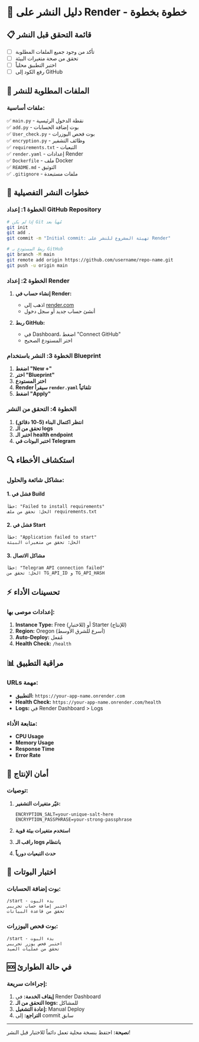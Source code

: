 # 🚀 دليل النشر على Render - خطوة بخطوة

## 📋 قائمة التحقق قبل النشر

- [ ] تأكد من وجود جميع الملفات المطلوبة
- [ ] تحقق من صحة متغيرات البيئة
- [ ] اختبر التطبيق محلياً
- [ ] رفع الكود إلى GitHub

## 🔧 الملفات المطلوبة للنشر

### ملفات أساسية:
✅ `main.py` - نقطة الدخول الرئيسية  
✅ `add.py` - بوت إضافة الحسابات  
✅ `User_check.py` - بوت فحص اليوزرات  
✅ `encryption.py` - وظائف التشفير  
✅ `requirements.txt` - التبعيات  
✅ `render.yaml` - إعدادات Render  
✅ `Dockerfile` - ملف Docker  
✅ `README.md` - التوثيق  
✅ `.gitignore` - ملفات مستبعدة  

## 🎯 خطوات النشر التفصيلية

### الخطوة 1: إعداد GitHub Repository

```bash
# إذا لم يكن Git مُهيأ بعد
git init
git add .
git commit -m "Initial commit: تهيئة المشروع للنشر على Render"

# ربط المستودع بـ GitHub
git branch -M main
git remote add origin https://github.com/username/repo-name.git
git push -u origin main
```

### الخطوة 2: إعداد Render

1. **إنشاء حساب في Render:**
   - اذهب إلى [render.com](https://render.com)
   - أنشئ حساب جديد أو سجل دخول

2. **ربط GitHub:**
   - في Dashboard، اضغط "Connect GitHub"
   - اختر المستودع الصحيح

### الخطوة 3: النشر باستخدام Blueprint

1. **اضغط "New +"**
2. **اختر "Blueprint"**
3. **اختر المستودع**
4. **Render سيقرأ `render.yaml` تلقائياً**
5. **اضغط "Apply"**

### الخطوة 4: التحقق من النشر

1. **انتظر اكتمال البناء (5-10 دقائق)**
2. **تحقق من الـ logs**
3. **اختبر الـ health endpoint**
4. **اختبر البوتات في Telegram**

## 🔍 استكشاف الأخطاء

### مشاكل شائعة والحلول:

#### 1. فشل في Build
```
خطأ: "Failed to install requirements"
الحل: تحقق من ملف requirements.txt
```

#### 2. فشل في Start
```
خطأ: "Application failed to start"
الحل: تحقق من متغيرات البيئة
```

#### 3. مشاكل الاتصال
```
خطأ: "Telegram API connection failed"
الحل: تحقق من TG_API_ID و TG_API_HASH
```

## ⚡ تحسينات الأداء

### إعدادات موصى بها:

1. **Instance Type:** Free (للاختبار) أو Starter (للإنتاج)
2. **Region:** Oregon (أسرع للشرق الأوسط)
3. **Auto-Deploy:** مُفعل
4. **Health Check:** `/health`

## 📊 مراقبة التطبيق

### URLs مهمة:
- **التطبيق:** `https://your-app-name.onrender.com`
- **Health Check:** `https://your-app-name.onrender.com/health`
- **Logs:** في Render Dashboard > Logs

### متابعة الأداء:
- **CPU Usage**
- **Memory Usage**
- **Response Time**
- **Error Rate**

## 🔐 أمان الإنتاج

### توصيات:
1. **غيّر متغيرات التشفير:**
   ```
   ENCRYPTION_SALT=your-unique-salt-here
   ENCRYPTION_PASSPHRASE=your-strong-passphrase
   ```

2. **استخدم متغيرات بيئة قوية**
3. **راقب الـ logs بانتظام**
4. **حدث التبعيات دورياً**

## 📱 اختبار البوتات

### بوت إضافة الحسابات:
```
/start - بدء البوت
اختبر إضافة حساب تجريبي
تحقق من قاعدة البيانات
```

### بوت فحص اليوزرات:
```
/start - بدء البوت
اختبر فحص يوزر تجريبي
تحقق من عمليات الصيد
```

## 🆘 في حالة الطوارئ

### إجراءات سريعة:
1. **إيقاف الخدمة:** في Render Dashboard
2. **التحقق من الـ logs:** للمشاكل
3. **إعادة التشغيل:** Manual Deploy
4. **التراجع:** إلى commit سابق

---

**نصيحة:** احتفظ بنسخة محلية تعمل دائماً للاختبار قبل النشر!
